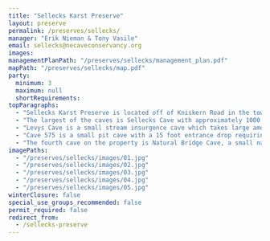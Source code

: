 ```yaml
---
title: "Sellecks Karst Preserve"
layout: preserve
permalink: /preserves/sellecks/
manager: "Erik Nieman & Tony Vasile"
email: sellecks@necaveconservancy.org
images:
managementPlanPath: "/preserves/sellecks/management_plan.pdf"
mapPath: "/preserves/sellecks/map.pdf"
party:
  minimum: 3
  maximum: null
  shortRequirements:
topParagraphs:
  - "Sellecks Karst Preserve is located off of Kniskern Road in the town of Carlisle in Schoharie County, New York. The preserve was purchased by the NCC in 2002 and contains about 15 acres of land and four known caves."
  - "The largest of the caves is Sellecks Cave with approximately 1000 feet of passage. The entrance to the cave is in an impressive sinkhole and opens into a large room at the base of a twenty foot entrance drop. The drop is not climbable and requires vertical gear to enter and exit the cave. At the center of the room a stream cuts through the cave which has been dye traced to the Northwest Passage in nearby McFails Cave. This stream quickly sumps upstream but has been dove approximately 700 feet. Heading downstream the stream disappears through inaccessible cracks."
  - "Levys Cave is a small stream insurgence cave which takes large amounts of water during the spring. The cave is about 200 feet long and has a twelve foot drop inside the cave that requires a rope or cable ladder."
  - "Cave 575 is a small pit cave with a 15 foot entrance drop requiring a rope. Once inside the cave the rest of the cave can be accessed by climbing. The cave is notable for the impressive display of fossils in the walls."
  - "The fourth cave on the property is Natural Bridge Cave, a small natural bridge of limestone at the bottom of a large sinkhole."
imagePaths:
  - "/preserves/sellecks/images/01.jpg"
  - "/preserves/sellecks/images/02.jpg"
  - "/preserves/sellecks/images/03.jpg"
  - "/preserves/sellecks/images/04.jpg"
  - "/preserves/sellecks/images/05.jpg"
winterClosure: false
special_use_groups_recommended: false
permit_required: false
redirect_from:
  - /sellecks-preserve
---
```

